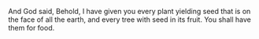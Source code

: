 And God said, Behold, I have given you every plant yielding seed that is on the face of all the earth, and every tree with seed in its fruit. You shall have them for food.

